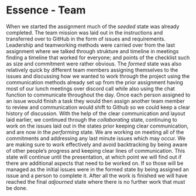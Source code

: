 # Essence - Team

When we started the assignment much of the *seeded* state was already completed. The team mission was laid out in the instructions and transferred over to GitHub in the form of issues and requirements. Leadership and teamworking methods were carried over from the last assignment where we talked through strukture and timeline in meetings finding a timeline that worked for everyone; and points of the checklist such as size and commitment were rather obvious. The *formed* state was also relatively quick by different team members assigning themselves to the issues and discussing how we wanted to work through the project using the communication methods already set up from the prior assignment having most of our lunch meetings over discord call while also using the chat function to communicate throughout the day. Once each person assigned to an issue would finish a task they would then assign another team member to review and communication would shift to Github so we could keep a clear history of discussion. With the help of the clear communication and layout laid earlier, we continued through the *collaborating* state, continuing to work on the issues laid out in the states prior keeping clear communication, and are now in the *performing* state. We are working on meeting all of the commitments and addressing any last minute issues which may occur. We are making sure to work effectively and avoid backtracking by being aware of other people’s progress and keeping clear lines of communication. This state will continue until the presentation, at which point we will find out if there are additional aspects that need to be worked on. If so those will be managed as the initial issues were in the formed state by being assigned an issue and a person to complete it. After all the work is finished we will have reached the final *adjourned* state where there is no further work that must be done. 
